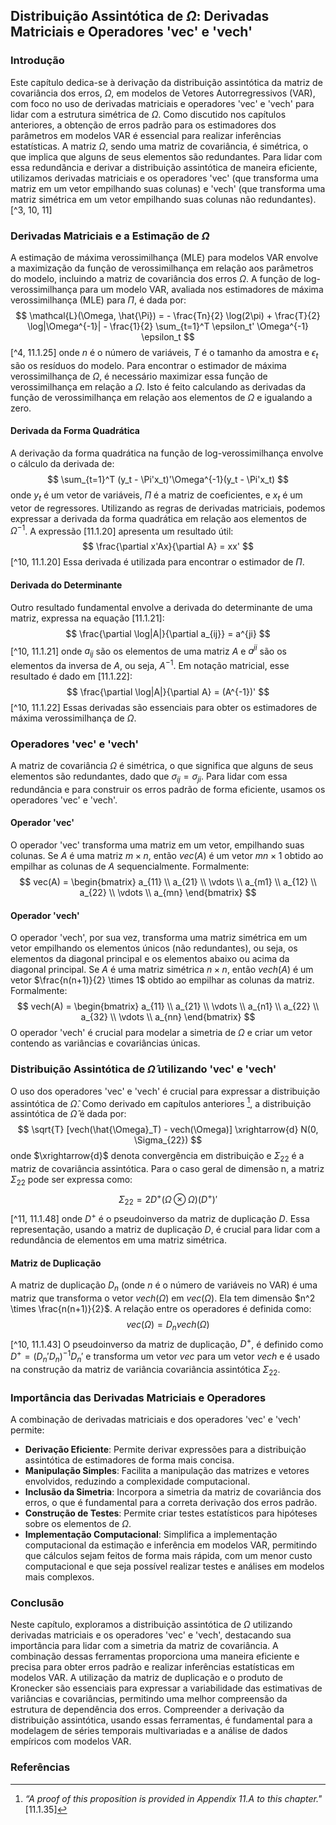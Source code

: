 ## Distribuição Assintótica de $\Omega$: Derivadas Matriciais e Operadores 'vec' e 'vech'
### Introdução
Este capítulo dedica-se à derivação da distribuição assintótica da matriz de covariância dos erros, $\Omega$, em modelos de Vetores Autorregressivos (VAR), com foco no uso de derivadas matriciais e operadores 'vec' e 'vech' para lidar com a estrutura simétrica de $\Omega$. Como discutido nos capítulos anteriores, a obtenção de erros padrão para os estimadores dos parâmetros em modelos VAR é essencial para realizar inferências estatísticas. A matriz $\Omega$, sendo uma matriz de covariância, é simétrica, o que implica que alguns de seus elementos são redundantes. Para lidar com essa redundância e derivar a distribuição assintótica de maneira eficiente, utilizamos derivadas matriciais e os operadores 'vec' (que transforma uma matriz em um vetor empilhando suas colunas) e 'vech' (que transforma uma matriz simétrica em um vetor empilhando suas colunas não redundantes).  [^3, 10, 11]

### Derivadas Matriciais e a Estimação de $\Omega$
A estimação de máxima verossimilhança (MLE) para modelos VAR envolve a maximização da função de verossimilhança em relação aos parâmetros do modelo, incluindo a matriz de covariância dos erros $\Omega$. A função de log-verossimilhança para um modelo VAR, avaliada nos estimadores de máxima verossimilhança (MLE) para $\Pi$, é dada por:
$$ \mathcal{L}(\Omega, \hat{\Pi}) = - \frac{Tn}{2} \log(2\pi) + \frac{T}{2} \log|\Omega^{-1}| - \frac{1}{2} \sum_{t=1}^T \epsilon_t' \Omega^{-1} \epsilon_t $$ [^4, 11.1.25]
onde $n$ é o número de variáveis, $T$ é o tamanho da amostra e $\epsilon_t$ são os resíduos do modelo. Para encontrar o estimador de máxima verossimilhança de $\Omega$, é necessário maximizar essa função de verossimilhança em relação a $\Omega$. Isto é feito calculando as derivadas da função de verossimilhança em relação aos elementos de $\Omega$ e igualando a zero.

#### Derivada da Forma Quadrática
A derivação da forma quadrática na função de log-verossimilhança envolve o cálculo da derivada de:
$$ \sum_{t=1}^T (y_t - \Pi'x_t)'\Omega^{-1}(y_t - \Pi'x_t) $$
onde $y_t$ é um vetor de variáveis, $\Pi$ é a matriz de coeficientes, e $x_t$ é um vetor de regressores. Utilizando as regras de derivadas matriciais, podemos expressar a derivada da forma quadrática em relação aos elementos de $\Omega^{-1}$.  A expressão [11.1.20]  apresenta um resultado útil:
$$ \frac{\partial x'Ax}{\partial A} = xx' $$
[^10, 11.1.20]
Essa derivada é utilizada para encontrar o estimador de $\Pi$.

#### Derivada do Determinante
Outro resultado fundamental envolve a derivada do determinante de uma matriz, expressa na equação [11.1.21]:
$$ \frac{\partial \log|A|}{\partial a_{ij}} = a^{ji} $$
[^10, 11.1.21]
onde $a_{ij}$ são os elementos de uma matriz $A$ e $a^{ji}$ são os elementos da inversa de $A$, ou seja, $A^{-1}$. Em notação matricial, esse resultado é dado em [11.1.22]:
$$ \frac{\partial \log|A|}{\partial A} = (A^{-1})' $$
[^10, 11.1.22]
Essas derivadas são essenciais para obter os estimadores de máxima verossimilhança de $\Omega$.

### Operadores 'vec' e 'vech'
A matriz de covariância $\Omega$ é simétrica, o que significa que alguns de seus elementos são redundantes, dado que $\sigma_{ij} = \sigma_{ji}$. Para lidar com essa redundância e para construir os erros padrão de forma eficiente, usamos os operadores 'vec' e 'vech'.

#### Operador 'vec'
O operador 'vec' transforma uma matriz em um vetor, empilhando suas colunas. Se $A$ é uma matriz $m \times n$, então $vec(A)$ é um vetor $mn \times 1$ obtido ao empilhar as colunas de $A$ sequencialmente. Formalmente:
$$ vec(A) = \begin{bmatrix} a_{11} \\ a_{21} \\ \vdots \\ a_{m1} \\ a_{12} \\ a_{22} \\ \vdots \\ a_{mn} \end{bmatrix} $$
#### Operador 'vech'
O operador 'vech', por sua vez, transforma uma matriz simétrica em um vetor empilhando os elementos únicos (não redundantes), ou seja, os elementos da diagonal principal e os elementos abaixo ou acima da diagonal principal.  Se $A$ é uma matriz simétrica $n \times n$, então $vech(A)$ é um vetor $\frac{n(n+1)}{2} \times 1$ obtido ao empilhar as colunas da matriz.  Formalmente:
$$ vech(A) = \begin{bmatrix} a_{11} \\ a_{21} \\ \vdots \\ a_{n1} \\ a_{22} \\ a_{32} \\ \vdots \\ a_{nn} \end{bmatrix} $$
O operador 'vech' é crucial para modelar a simetria de $\Omega$ e criar um vetor contendo as variâncias e covariâncias únicas.

### Distribuição Assintótica de  $\hat{\Omega}$ utilizando 'vec' e 'vech'
O uso dos operadores 'vec' e 'vech' é crucial para expressar a distribuição assintótica de $\hat{\Omega}$. Como derivado em capítulos anteriores [^11], a distribuição assintótica de $\hat{\Omega}$ é dada por:
$$ \sqrt{T} [vech(\hat{\Omega}_T) - vech(\Omega)] \xrightarrow{d} N(0, \Sigma_{22}) $$
onde $\xrightarrow{d}$ denota convergência em distribuição e $\Sigma_{22}$ é a matriz de covariância assintótica. Para o caso geral de dimensão n,  a matriz $\Sigma_{22}$  pode ser expressa como:
$$ \Sigma_{22} = 2D^+ (\Omega \otimes \Omega)(D^+)' $$
[^11, 11.1.48]
onde $D^+$ é o pseudoinverso da matriz de duplicação $D$. Essa representação, usando a matriz de duplicação $D$, é crucial para lidar com a redundância de elementos em uma matriz simétrica.

#### Matriz de Duplicação
A matriz de duplicação $D_n$ (onde $n$ é o número de variáveis no VAR) é uma matriz que transforma o vetor *vech*($\Omega$) em *vec*($\Omega$). Ela tem dimensão $n^2 \times \frac{n(n+1)}{2}$. A relação entre os operadores é definida como:
$$ vec(\Omega) = D_n vech(\Omega) $$
[^10, 11.1.43]
O pseudoinverso da matriz de duplicação, $D^+$, é definido como $D^+ = (D_n' D_n)^{-1} D_n'$ e transforma um vetor *vec* para um vetor *vech* e é usado na construção da matriz de variância covariância assintótica $\Sigma_{22}$.

### Importância das Derivadas Matriciais e Operadores
A combinação de derivadas matriciais e dos operadores 'vec' e 'vech' permite:
-   **Derivação Eficiente**: Permite derivar expressões para a distribuição assintótica de estimadores de forma mais concisa.
-   **Manipulação Simples**: Facilita a manipulação das matrizes e vetores envolvidos, reduzindo a complexidade computacional.
-   **Inclusão da Simetria**: Incorpora a simetria da matriz de covariância dos erros, o que é fundamental para a correta derivação dos erros padrão.
-  **Construção de Testes**: Permite criar testes estatísticos para hipóteses sobre os elementos de $\Omega$.
- **Implementação Computacional**: Simplifica a implementação computacional da estimação e inferência em modelos VAR, permitindo que cálculos sejam feitos de forma mais rápida, com um menor custo computacional e que seja possível realizar testes e análises em modelos mais complexos.

### Conclusão
Neste capítulo, exploramos a distribuição assintótica de $\Omega$ utilizando derivadas matriciais e os operadores 'vec' e 'vech', destacando sua importância para lidar com a simetria da matriz de covariância. A combinação dessas ferramentas proporciona uma maneira eficiente e precisa para obter erros padrão e realizar inferências estatísticas em modelos VAR. A utilização da matriz de duplicação e o produto de Kronecker são essenciais para expressar a variabilidade das estimativas de variâncias e covariâncias, permitindo uma melhor compreensão da estrutura de dependência dos erros. Compreender a derivação da distribuição assintótica, usando essas ferramentas, é fundamental para a modelagem de séries temporais multivariadas e a análise de dados empíricos com modelos VAR.
### Referências
[^3]:  *“The likelihood function is calculated in the same way as for a scalar auto-regression."* [11.1.3]
[^10]: *“The next task is to calculate the maximum likelihood estimate of 2. Here two results from matrix calculus will prove helpful..."* [11.1.44]
[^11]:  *“A proof of this proposition is provided in Appendix 11.A to this chapter."* [11.1.35]
[^4]: *“When evaluated at the MLE ÎÛ, the log likelihood [11.1.10] is..."* [11.1.25]
<!-- END -->
